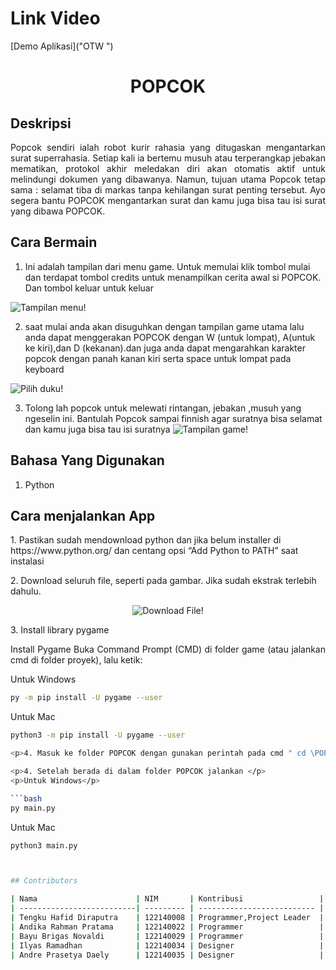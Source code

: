 # Link Video 

[Demo Aplikasi]("OTW ")


# <h1 align="center">POPCOK</h1>

## Deskripsi

<p align="justify">
  Popcok sendiri ialah robot kurir rahasia yang ditugaskan 
mengantarkan surat superrahasia. Setiap kali ia bertemu musuh 
atau terperangkap jebakan mematikan, protokol akhir meledakan
diri  akan otomatis aktif untuk melindungi dokumen yang dibawanya. 
Namun, tujuan utama Popcok tetap sama : selamat tiba di markas 
tanpa kehilangan surat penting tersebut.  Ayo segera bantu POPCOK 
mengantarkan surat dan kamu juga bisa tau isi surat yang dibawa POPCOK.
</p>

## Cara Bermain

1. Ini adalah tampilan dari menu game. Untuk memulai klik tombol mulai
   dan terdapat tombol credits untuk menampilkan cerita awal si POPCOK.
   Dan tombol keluar untuk keluar 

![Tampilan menu!](/README/halaman_mulai.png)

2. saat mulai anda akan disuguhkan dengan tampilan game utama 
   lalu anda dapat menggerakan POPCOK dengan W (untuk lompat),
   A(untuk ke kiri),dan D (kekanan).dan juga anda dapat mengarahkan
   karakter popcok dengan panah kanan kiri serta space untuk lompat
   pada keyboard 

![Pilih duku!](/README/awal_game.png)

3. Tolong lah popcok untuk melewati rintangan, jebakan ,musuh yang 
ngeselin ini. Bantulah Popcok sampai finnish agar suratnya bisa 
selamat dan kamu juga bisa tau isi suratnya 
![Tampilan game!](/README/saat_finnish.png)


## Bahasa Yang Digunakan

<ol>
    <li> Python</li>
</ol>


## Cara menjalankan App
<p>1. Pastikan sudah mendownload python dan jika belum installer di https://www.python.org/
      dan centang opsi “Add Python to PATH” saat instalasi</p>
<p>2. Download seluruh file, seperti pada gambar. Jika sudah ekstrak terlebih dahulu.</p>


<p align="center">
  <img src="/README/zip.png" alt="Download File!" />
</p>
<p>3. Install library pygame</p>

<p align="justify">
Install Pygame Buka Command Prompt (CMD) di folder game 
(atau jalankan cmd di folder proyek), lalu ketik:
</p>

<p>Untuk Windows</p>

```bash
py -m pip install -U pygame --user
```

<p>Untuk Mac</p>

```bash
python3 -m pip install -U pygame --user

<p>4. Masuk ke folder POPCOK dengan gunakan perintah pada cmd " cd \POPCOK "</p>

<p>4. Setelah berada di dalam folder POPCOK jalankan </p>
<p>Untuk Windows</p>

```bash
py main.py

```

<p>Untuk Mac</p>

```bash
python3 main.py



## Contributors

| Nama                      | NIM       | Kontribusi                 | Link Github                                              |
| --------------------------| --------- | -------------------------- | -------------------------------------------------------- |
| Tengku Hafid Diraputra    | 122140008 | Programmer,Project Leader  | [@ThDptr](https://github.com/ThDptr)    |
| Andika Rahman Pratama     | 122140022 | Programmer                 | [@11-090-AndikaRahmanPratama](https://github.com/11-090-AndikaRahmanPratama)           |
| Bayu Brigas Novaldi       | 122140029 | Programmer                 | [@Bayubrigas](https://github.com/Bayubrigas)               |
| Ilyas Ramadhan            | 122140034 | Designer                   | [@03ilyas](https://github.com/03ilyas)               |
| Andre Prasetya Daely      | 122140035 | Designer                   | [@andree050505](http://github.com/andree050505) |

